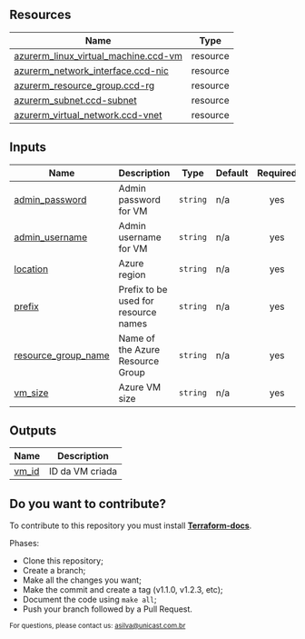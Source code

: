 

## Resources

| Name | Type |
|------|------|
| [azurerm_linux_virtual_machine.ccd-vm](https://registry.terraform.io/providers/hashicorp/azurerm/latest/docs/resources/linux_virtual_machine) | resource |
| [azurerm_network_interface.ccd-nic](https://registry.terraform.io/providers/hashicorp/azurerm/latest/docs/resources/network_interface) | resource |
| [azurerm_resource_group.ccd-rg](https://registry.terraform.io/providers/hashicorp/azurerm/latest/docs/resources/resource_group) | resource |
| [azurerm_subnet.ccd-subnet](https://registry.terraform.io/providers/hashicorp/azurerm/latest/docs/resources/subnet) | resource |
| [azurerm_virtual_network.ccd-vnet](https://registry.terraform.io/providers/hashicorp/azurerm/latest/docs/resources/virtual_network) | resource |

## Inputs

| Name | Description | Type | Default | Required |
|------|-------------|------|---------|:--------:|
| <a name="input_admin_password"></a> [admin\_password](#input\_admin\_password) | Admin password for VM | `string` | n/a | yes |
| <a name="input_admin_username"></a> [admin\_username](#input\_admin\_username) | Admin username for VM | `string` | n/a | yes |
| <a name="input_location"></a> [location](#input\_location) | Azure region | `string` | n/a | yes |
| <a name="input_prefix"></a> [prefix](#input\_prefix) | Prefix to be used for resource names | `string` | n/a | yes |
| <a name="input_resource_group_name"></a> [resource\_group\_name](#input\_resource\_group\_name) | Name of the Azure Resource Group | `string` | n/a | yes |
| <a name="input_vm_size"></a> [vm\_size](#input\_vm\_size) | Azure VM size | `string` | n/a | yes |

## Outputs

| Name | Description |
|------|-------------|
| <a name="output_vm_id"></a> [vm\_id](#output\_vm\_id) | ID da VM criada |

## Do you want to contribute?

To contribute to this repository you must install [**Terraform-docs**](https://terraform-docs.io/user-guide/installation/).

Phases:
* Clone this repository;
* Create a branch;
* Make all the changes you want;
* Make the commit and create a tag (v1.1.0, v1.2.3, etc);
* Document the code using `make all`;
* Push your branch followed by a Pull Request.

<sub>For questions, please contact us: [asilva@unicast.com.br](mailto:asilva@unicast.com.br)</sub>

